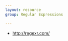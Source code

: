 ```yaml
---
layout: resource
group: Regular Expressions

---
```

<!-- General resources go here -->
- <http://regexr.com/>

<!-- #### Beginner -->

<!-- #### Intermediate -->

<!-- #### Advanced -->

<!-- #### Jedi -->
